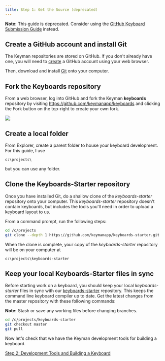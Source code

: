 ```yaml
---
title: Step 1: Get the Source (deprecated)
---
```


**Note:** This guide is deprecated. Consider using the [GitHub Keyboard
Submission Guide](../github) instead.

## Create a GitHub account and install Git

The Keyman repositories are stored on GitHub. If you don't already have
one, you will need to [create](https://github.com/join) a GitHub account
using your web browser.

Then, download and install [Git](https://git-scm.com) onto your
computer.

## Fork the Keyboards repository

From a web browser, log into GitHub and fork the Keyman **keyboards**
repository by visiting <https://github.com/keymanapp/keyboards> and
clicking the <span class="guibutton">Fork</span> button on the top-right
to create your own fork.  

![](/cdn/dev/img/developer/keyboards/fork.png)

## Create a local folder

From Explorer, create a parent folder to house your keyboard
development. For this guide, I use

``` none
c:\projects\
```

but you can use any folder.

## Clone the Keyboards-Starter repository

Once you have installed Git, do a shallow clone of the
*keyboards-starter* repository onto your computer. This
*keyboards-starter* repository doesn't contain keyboards, but includes
the tools you'll need in order to upload a keyboard layout to us.

From a command prompt, run the following steps:

``` bash
cd /c/projects
git clone --depth 1 https://github.com/keymanapp/keyboards-starter.git
```

When the clone is complete, your copy of the *keyboards-starter*
repository will be on your computer at

``` none
c:\projects\keyboards-starter
```

## Keep your local Keyboards-Starter files in sync

Before starting work on a keyboard, you should keep your local
*keyboards-starter* files in sync with our
[keyboards-starter](https://github.com/keymanapp/keyboards-starter)
repository. This keeps the command line keyboard compiler up to date.
Get the latest changes from the master repository with these following
commands:

**Note:** Stash or save any working files before changing branches.

``` bash
cd /c/projects/keyboards-starter
git checkout master
git pull
```

Now let's check that we have the Keyman development tools for building a
keyboard.

[Step 2: Development Tools and Building a Keyboard](step-2)
